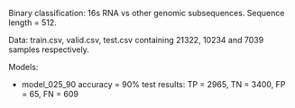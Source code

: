 Binary classification: 16s RNA vs other genomic subsequences. Sequence length = 512.

Data: train.csv, valid.csv, test.csv containing 21322, 10234 and 7039 samples respectively.

Models:
* model_025_90
accuracy = 90%
test results:
TP = 2965, TN = 3400, FP = 65, FN = 609
